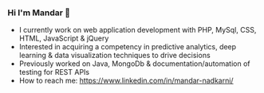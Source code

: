 ### Hi I'm Mandar 👋

- I currently work on web application development with PHP, MySql, CSS, HTML, JavaScript & jQuery
- Interested in acquiring a competency in predictive analytics, deep learning & data visualization techniques to drive decisions
- Previously worked on Java, MongoDb & documentation/automation of testing for REST APIs
- How to reach me: https://www.linkedin.com/in/mandar-nadkarni/
